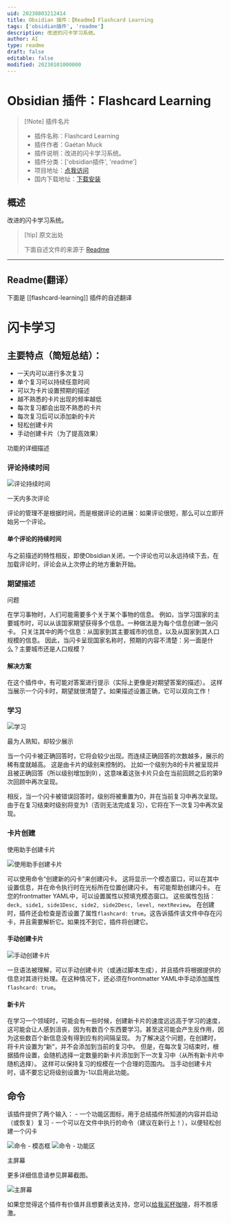 ```yaml
---
uid: 20230803212414
title: Obsidian 插件：【Readme】Flashcard Learning
tags: ['obsidian插件', 'readme']
description: 改进的闪卡学习系统。
author: AI
type: readme
draft: false
editable: false
modified: 20230101000000
---
```


# Obsidian 插件：Flashcard Learning

> [!Note] 插件名片
> - 插件名称：Flashcard Learning
> - 插件作者：Gaétan Muck
> - 插件说明：改进的闪卡学习系统。
> - 插件分类：['obsidian插件', 'readme']
> - 项目地址：[点我访问](https://github.com/gaetanmuck/obsidian-flashcard-learning)
> - 国内下载地址：[下载安装](https://pkmer.cn/products/plugin/pluginMarket/?flashcard-learning)

## 概述

改进的闪卡学习系统。



> [!tip] 原文出处
> 
>下面自述文件的来源于 [Readme](https://ghproxy.net/https://raw.githubusercontent.com/gaetanmuck/obsidian-flashcard-learning/master/README.md)
> 

---

## Readme(翻译）

下面是 [[flashcard-learning]] 插件的自述翻译



# 闪卡学习

## 主要特点（简短总结）：

- 一天内可以进行多次复习
- 单个复习可以持续任意时间
- 可以为卡片设置预期的描述
- 越不熟悉的卡片出现的频率越低
- 每次复习都会出现不熟悉的卡片
- 每次复习后可以添加新的卡片
- 轻松创建卡片
- 手动创建卡片（为了提高效果）

功能的详细描述

### 评论持续时间

![评论持续时间](https://github.com/gaetanmuck/obsidian-flashcard-learning/assets/26961057/aa5b9edb-da0f-44d3-a182-5f6397b7c0a1)

一天内多次评论

评论的管理不是根据时间，而是根据评论的进展：如果评论很短，那么可以立即开始另一个评论。

#### 单个评论的持续时间

与之前描述的特性相反，即使Obsidian关闭，一个评论也可以永远持续下去，在加载评论时，评论会从上次停止的地方重新开始。

### 期望描述

问题

在学习事物时，人们可能需要多个关于某个事物的信息。
例如，当学习国家的主要城市时，可以从该国家期望获得多个信息。一种做法是为每个信息创建一张闪卡。
只关注其中的两个信息：从国家到其主要城市的信息，以及从国家到其人口规模的信息。
因此，当闪卡呈现国家名称时，预期的内容不清楚：另一面是什么？主要城市还是人口规模？

#### 解决方案

在这个插件中，有可能对答案进行提示（实际上更像是对期望答案的描述）。
这样当展示一个闪卡时，期望就很清楚了。如果描述设置正确，它可以双向工作！

### 学习

![学习](https://github.com/gaetanmuck/obsidian-flashcard-learning/assets/26961057/620629bb-08d9-431c-93b7-98c55d4632f2)

最为人熟知，却较少展示

当一个闪卡被正确回答时，它将会较少出现。而连续正确回答的次数越多，展示的稀有度就越高。
这是由卡片的级别来控制的。
比如一个级别为8的卡片被呈现并且被正确回答（所以级别增加到9），这意味着这张卡片只会在当前回顾之后的第9次回顾中再次呈现。

相反，当一个闪卡被错误回答时，级别将被重置为0，并在当前复习中再次呈现。由于在复习结束时级别将变为1（否则无法完成复习），它将在下一次复习中再次呈现。

### 卡片创建

使用助手创建卡片

![使用助手创建卡片](https://github.com/gaetanmuck/obsidian-flashcard-learning/assets/26961057/2e319158-4eeb-48c6-b732-a5025ad59436)

可以使用命令“创建新的闪卡”来创建闪卡。
这将显示一个模态窗口，可以在其中设置信息，并在命令执行时在光标所在位置创建闪卡。
有可能帮助创建闪卡。
在您的frontmatter YAML中，可以设置属性以预填充模态窗口。
这些属性包括：`deck, side1, side1Desc, side2, side2Desc, level, nextReview`。
在创建时，插件还会检查是否设置了属性`flashcard: true`。这告诉插件该文件中存在闪卡，并且需要解析它。如果找不到它，插件将创建它。

#### 手动创建卡片

![手动创建卡片](https://github.com/gaetanmuck/obsidian-flashcard-learning/assets/26961057/c61151db-5b1f-4aef-b6b6-8c005873a181)

一旦语法被理解，可以手动创建卡片（或通过脚本生成），并且插件将根据提供的信息对其进行处理。在这种情况下，还必须在frontmatter YAML中手动添加属性`flashcard: true`。

#### 新卡片

在学习一个领域时，可能会有一些时候，创建新卡片的速度远远高于学习的速度，这可能会让人感到沮丧，因为有数百个东西要学习。甚至这可能会产生反作用，因为这些数百个新信息没有得到应有的间隔呈现。
为了解决这个问题，在创建时，将卡片设置为“新”，并不会添加到当前的复习中。
但是，在每次复习结束时，根据插件设置，会随机选择一定数量的新卡片添加到下一次复习中（从所有新卡片中随机选择）。
这样可以保持复习的规模在一个合理的范围内。
当手动创建卡片时，请不要忘记将级别设置为-1以启用此功能。

## 命令

该插件提供了两个输入：
    - 一个功能区图标，用于总结插件所知道的内容并启动（或恢复）复习
    - 一个可以在文件中执行的命令（建议在新行上！），以便轻松创建一个闪卡

![命令 - 模态框](https://github.com/gaetanmuck/obsidian-flashcard-learning/assets/26961057/acb3cb7f-212b-473b-a31c-3180c8327485)
![命令 - 功能区](https://github.com/gaetanmuck/obsidian-flashcard-learning/assets/26961057/589c5c71-b630-465d-b70c-15e1481bfe82)

主屏幕

更多详细信息请参见屏幕截图。

![主屏幕](https://github.com/gaetanmuck/obsidian-flashcard-learning/assets/26961057/12c94f0d-39c6-4a0f-90b6-0a482476a55c)

如果您觉得这个插件有价值并且想要表达支持，您可以[给我买杯咖啡](https://www.buymeacoffee.com/gaetanmuck)，将不胜感激。



